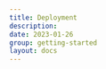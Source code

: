 ```yaml
---
title: Deployment
description:
date: 2023-01-26
group: getting-started
layout: docs
---
```


<!-- TODO: expand -->
